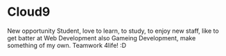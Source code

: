 # Cloud9
New opportunity
Student, love to learn, to study, to enjoy new staff, like to get batter at Web Development also Gameing Development, make something of my own. Teamwork 4life! :D
